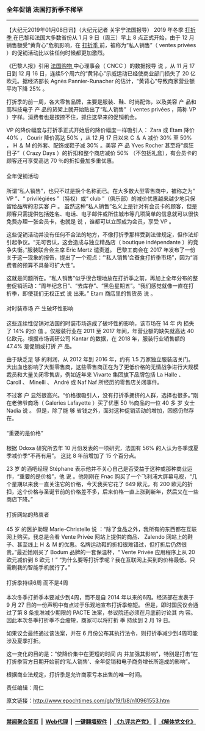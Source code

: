 ### 全年促销 法国打折季不稀罕
------------------------

<p>
 【大纪元2019年01月08日讯】（大纪元记者
 <span style="font-weight: 400;">
  关宇宁法国报导）
 </span>
 <span style="font-weight: 400;">
  2019
 </span>
 <span style="font-weight: 400;">
  年冬季
  <a href="http://www.epochtimes.com/gb/tag/%E6%89%93%E6%8A%98%E5%AD%A3.html">
   打折季
  </a>
  在巴黎和法国大多数省份从
 </span>
 <span style="font-weight: 400;">
  1
 </span>
 <span style="font-weight: 400;">
  月
 </span>
 <span style="font-weight: 400;">
  9
 </span>
 <span style="font-weight: 400;">
  日（周三）早上
 </span>
 <span style="font-weight: 400;">
  8
 </span>
 <span style="font-weight: 400;">
  点正式开始，由于
 </span>
 <span style="font-weight: 400;">
  12
 </span>
 <span style="font-weight: 400;">
  月销售额受“黄背心”危机影响，在
  <a href="http://www.epochtimes.com/gb/tag/%E6%89%93%E6%8A%98%E5%AD%A3.html">
   打折季
  </a>
  前，被称为“私人销售”（
 </span>
 <span style="font-weight: 400;">
  ventes privées
 </span>
 <span style="font-weight: 400;">
  ）的促销活动比以往任何时候都更加激烈。
 </span>
</p>
<p>
 <span style="font-weight: 400;">
  《巴黎人报》引用
  <a href="http://www.epochtimes.com/gb/tag/%E6%B3%95%E5%9B%BD%E8%B4%AD%E7%89%A9.html">
   法国购物
  </a>
  中心理事会（
 </span>
 <span style="font-weight: 400;">
  CNCC
 </span>
 <span style="font-weight: 400;">
  ）的数据报导
 </span>
 <span style="font-weight: 400;">
  说
 </span>
 <span style="font-weight: 400;">
  ，从
 </span>
 <span style="font-weight: 400;">
  11
 </span>
 <span style="font-weight: 400;">
  月
 </span>
 <span style="font-weight: 400;">
  17
 </span>
 <span style="font-weight: 400;">
  日到
 </span>
 <span style="font-weight: 400;">
  12
 </span>
 <span style="font-weight: 400;">
  月
 </span>
 <span style="font-weight: 400;">
  16
 </span>
 <span style="font-weight: 400;">
  日，连续5个周六的“黄背心”示威运动已经使商业部门损失了
 </span>
 <span style="font-weight: 400;">
  20
 </span>
 <span style="font-weight: 400;">
  亿欧元。据经济部长
 </span>
 <span style="font-weight: 400;">
  Agnès Pannier-Runacher
 </span>
 <span style="font-weight: 400;">
  的估计，“黄背心”导致商家营业额平均下降
 </span>
 <span style="font-weight: 400;">
  25%
 </span>
 <span style="font-weight: 400;">
  。
 </span>
</p>
<p>
 <span style="font-weight: 400;">
  打折季的前一周，各大零售品牌，主要是服装、鞋、时尚配饰，以及美容
 </span>
 <span style="font-weight: 400;">
  产
 </span>
 <span style="font-weight: 400;">
  品和高科技电子
 </span>
 <span style="font-weight: 400;">
  产
 </span>
 <span style="font-weight: 400;">
  品的货架上就开始贴出了“私人销售”（
 </span>
 <span style="font-weight: 400;">
  ventes privées
 </span>
 <span style="font-weight: 400;">
  ，简称
 </span>
 <span style="font-weight: 400;">
  VP
 </span>
 <span style="font-weight: 400;">
  ）字样。消费者也是按捺不住，抓住这早来的促销机会。
 </span>
</p>
<p>
 <span style="font-weight: 400;">
  VP
 </span>
 <span style="font-weight: 400;">
  的降价幅度与打折季正式开始后的降价幅度一样吸引人：
 </span>
 <span style="font-weight: 400;">
  Zara
 </span>
 <span style="font-weight: 400;">
  或
 </span>
 <span style="font-weight: 400;">
  Etam
 </span>
 <span style="font-weight: 400;">
  降价
 </span>
 <span style="font-weight: 400;">
  40%
 </span>
 <span style="font-weight: 400;">
  ，
 </span>
 <span style="font-weight: 400;">
  Courir
 </span>
 <span style="font-weight: 400;">
  降价高达
 </span>
 <span style="font-weight: 400;">
  50%
 </span>
 <span style="font-weight: 400;">
  ，从
 </span>
 <span style="font-weight: 400;">
  12
 </span>
 <span style="font-weight: 400;">
  月
 </span>
 <span style="font-weight: 400;">
  17
 </span>
 <span style="font-weight: 400;">
  日以来
 </span>
 <span style="font-weight: 400;">
  C
 </span>
 <span style="font-weight: 400;">
  ＆
 </span>
 <span style="font-weight: 400;">
  A
 </span>
 <span style="font-weight: 400;">
  减价
 </span>
 <span style="font-weight: 400;">
  30%
 </span>
 <span style="font-weight: 400;">
  至
 </span>
 <span style="font-weight: 400;">
  50%
 </span>
 <span style="font-weight: 400;">
  ，
 </span>
 <span style="font-weight: 400;">
  H
 </span>
 <span style="font-weight: 400;">
  ＆
 </span>
 <span style="font-weight: 400;">
  M
 </span>
 <span style="font-weight: 400;">
  的外套、配饰或鞋子减
 </span>
 <span style="font-weight: 400;">
  30%
 </span>
 <span style="font-weight: 400;">
  。美容
 </span>
 <span style="font-weight: 400;">
  产
 </span>
 <span style="font-weight: 400;">
  品
 </span>
 <span style="font-weight: 400;">
  Yves Rocher
 </span>
 <span style="font-weight: 400;">
  甚至将“疯狂日子”（
 </span>
 <span style="font-weight: 400;">
  Crazy Days
 </span>
 <span style="font-weight: 400;">
  ）的折扣和整个商店减价
 </span>
 <span style="font-weight: 400;">
  50%
 </span>
 <span style="font-weight: 400;">
  （不包括礼盒），有会员卡的顾客还可享受高达
 </span>
 <span style="font-weight: 400;">
  70
 </span>
 <span style="font-weight: 400;">
  ％的折扣叠加多重优惠。
 </span>
</p>
<h4>
 <span style="font-weight: 400;">
  全年促销活动
 </span>
</h4>
<p>
 <span style="font-weight: 400;">
  所谓“私人销售”，也只不过是换个名称而已。在大多数大型零售商中，被称之为“
 </span>
 <span style="font-weight: 400;">
  VP
 </span>
 <span style="font-weight: 400;">
  ”、“
 </span>
 <span style="font-weight: 400;">
  privilégiées
 </span>
 <span style="font-weight: 400;">
  ”（特权）或“
 </span>
 <span style="font-weight: 400;">
  club
 </span>
 <span style="font-weight: 400;">
  ”（俱乐部）的减价优惠越来越少地只保留给品牌的忠实客
 </span>
 <span style="font-weight: 400;">
  户
 </span>
 <span style="font-weight: 400;">
  。
 </span>
 <span style="font-weight: 400;">
  虽然这种“私人销售”名义上是针对有会员卡的顾客，但是顾客只需提供包括姓名、电话、电子邮件或所住城市等几项简单的信息就可以很快免费办理一张会员卡，也就是
 </span>
 <span style="font-weight: 400;">
  说
 </span>
 <span style="font-weight: 400;">
  ，谁都可以立即成为会员，享受
 </span>
 <span style="font-weight: 400;">
  VP
 </span>
 <span style="font-weight: 400;">
  。
 </span>
</p>
<p>
 <span style="font-weight: 400;">
  这些促销活动并没有任何不合法的地方，不像打折季那样受到法律规定，但作法却引起争议。“无可否认，这会造成与独立精品店（
 </span>
 <span style="font-weight: 400;">
  boutique indépendante
 </span>
 <span style="font-weight: 400;">
  ）的竞争失衡。”服装联合会主席
 </span>
 <span style="font-weight: 400;">
  Eric Mertz
 </span>
 <span style="font-weight: 400;">
  谴责道。
 </span>
 <span style="font-weight: 400;">
  巴黎工商会在
 </span>
 <span style="font-weight: 400;">
  2017
 </span>
 <span style="font-weight: 400;">
  年发布了一份关于这一现象的报告，提出了一个观点：“‘私人销售’会蚕食打折季市场”，因为“消费者的预算不具备可扩大性”。
 </span>
</p>
<p>
 <span style="font-weight: 400;">
  这就是问题所在。“私人销售”似乎很合理地放在打折季之前，再加上全年分布的整套促销活动：“周年纪念日”、“去库存”、“黑色星期五”。“我们感觉就像一直在打折季，即使我们无权正式
 </span>
 <span style="font-weight: 400;">
  说
 </span>
 <span style="font-weight: 400;">
  出来。”
 </span>
 <span style="font-weight: 400;">
  Etam
 </span>
 <span style="font-weight: 400;">
  商店里的售货员
 </span>
 <span style="font-weight: 400;">
  说
 </span>
 <span style="font-weight: 400;">
  。
 </span>
</p>
<h4>
 <span style="font-weight: 400;">
  对时装市场
 </span>
 <span style="font-weight: 400;">
  产
 </span>
 <span style="font-weight: 400;">
  生破坏性影响
 </span>
</h4>
<p>
 <span style="font-weight: 400;">
  这些连续性促销对法国的时装市场造成了破坏性的影响，该市场在
 </span>
 <span style="font-weight: 400;">
  14
 </span>
 <span style="font-weight: 400;">
  年
 </span>
 <span style="font-weight: 400;">
  内
 </span>
 <span style="font-weight: 400;">
  损失了
 </span>
 <span style="font-weight: 400;">
  14%
 </span>
 <span style="font-weight: 400;">
  的价
 </span>
 <span style="font-weight: 400;">
  值
 </span>
 <span style="font-weight: 400;">
  。仅服装行业在
 </span>
 <span style="font-weight: 400;">
  2011
 </span>
 <span style="font-weight: 400;">
  至
 </span>
 <span style="font-weight: 400;">
  2017
 </span>
 <span style="font-weight: 400;">
  年间，年营业额的缺失就高达
 </span>
 <span style="font-weight: 400;">
  40
 </span>
 <span style="font-weight: 400;">
  亿欧元。根据市场调研公司
 </span>
 <span style="font-weight: 400;">
  Kantar
 </span>
 <span style="font-weight: 400;">
  的数据，在
 </span>
 <span style="font-weight: 400;">
  2018
 </span>
 <span style="font-weight: 400;">
  年，服装行业销售额的
 </span>
 <span style="font-weight: 400;">
  47.4%
 </span>
 <span style="font-weight: 400;">
  是促销或打折
 </span>
 <span style="font-weight: 400;">
  产
 </span>
 <span style="font-weight: 400;">
  品。
 </span>
</p>
<p>
 <span style="font-weight: 400;">
  由于缺乏足
 </span>
 <span style="font-weight: 400;">
  够
 </span>
 <span style="font-weight: 400;">
  的利润，从
 </span>
 <span style="font-weight: 400;">
  2012
 </span>
 <span style="font-weight: 400;">
  年到
 </span>
 <span style="font-weight: 400;">
  2016
 </span>
 <span style="font-weight: 400;">
  年，约有
 </span>
 <span style="font-weight: 400;">
  1.5
 </span>
 <span style="font-weight: 400;">
  万家独立服装店关门。大出血也影响了大型零售商，这些零售商正在为了更低价格的无情战争进行大规模裁员和大量关闭零售店，例如近年来
 </span>
 <span style="font-weight: 400;">
  Vivarte
 </span>
 <span style="font-weight: 400;">
  集团旗下品牌包括
 </span>
 <span style="font-weight: 400;">
  La Halle
 </span>
 <span style="font-weight: 400;">
  、
 </span>
 <span style="font-weight: 400;">
  Caroll
 </span>
 <span style="font-weight: 400;">
  、
 </span>
 <span style="font-weight: 400;">
  Minelli
 </span>
 <span style="font-weight: 400;">
  、
 </span>
 <span style="font-weight: 400;">
  André
 </span>
 <span style="font-weight: 400;">
  或
 </span>
 <span style="font-weight: 400;">
  Naf Naf
 </span>
 <span style="font-weight: 400;">
  所经历的零售店关闭事件。
 </span>
</p>
<p>
 <span style="font-weight: 400;">
  不过客
 </span>
 <span style="font-weight: 400;">
  户
 </span>
 <span style="font-weight: 400;">
  显然很高兴。“价格很吸引人，没有打折季拥挤的人群，选择也很多。”刚在老佛爷商场（
 </span>
 <span style="font-weight: 400;">
  Galeries Lafayette
 </span>
 <span style="font-weight: 400;">
  ）买了优惠
 </span>
 <span style="font-weight: 400;">
  50
 </span>
 <span style="font-weight: 400;">
  ％商品的一位
 </span>
 <span style="font-weight: 400;">
  40
 </span>
 <span style="font-weight: 400;">
  多
 </span>
 <span style="font-weight: 400;">
  岁
 </span>
 <span style="font-weight: 400;">
  女士
 </span>
 <span style="font-weight: 400;">
  Nadia
 </span>
 <span style="font-weight: 400;">
  说
 </span>
 <span style="font-weight: 400;">
  。
 </span>
 <span style="font-weight: 400;">
  但是，除了能
 </span>
 <span style="font-weight: 400;">
  够
 </span>
 <span style="font-weight: 400;">
  省钱之外，面对这种促销活动的增加，困惑仍然存在。
 </span>
</p>
<h4>
 <span style="font-weight: 400;">
  “重要的是价格”
 </span>
</h4>
<p>
 <span style="font-weight: 400;">
  根据
 </span>
 <span style="font-weight: 400;">
  Odoxa
 </span>
 <span style="font-weight: 400;">
  研究所去年
 </span>
 <span style="font-weight: 400;">
  10
 </span>
 <span style="font-weight: 400;">
  月份发表的一项研究，法国有
 </span>
 <span style="font-weight: 400;">
  56%
 </span>
 <span style="font-weight: 400;">
  的人认为冬季或夏季减价季“不再有用”。
 </span>
 <span style="font-weight: 400;">
  这比
 </span>
 <span style="font-weight: 400;">
  8
 </span>
 <span style="font-weight: 400;">
  年前增加了
 </span>
 <span style="font-weight: 400;">
  15
 </span>
 <span style="font-weight: 400;">
  个百分点。
 </span>
</p>
<p>
 <span style="font-weight: 400;">
  23
 </span>
 <span style="font-weight: 400;">
  岁
 </span>
 <span style="font-weight: 400;">
  的酒吧经理
 </span>
 <span style="font-weight: 400;">
  Stéphane
 </span>
 <span style="font-weight: 400;">
  表示他并不关心自己是否受益于这种或那种商业运作，“重要的是价格”，他
 </span>
 <span style="font-weight: 400;">
  说
 </span>
 <span style="font-weight: 400;">
  。他刚刚在
 </span>
 <span style="font-weight: 400;">
  Fnac
 </span>
 <span style="font-weight: 400;">
  购买了一个飞利浦大屏幕电视，“几个星期以来我一直关注它的价格，今天我买它花了
 </span>
 <span style="font-weight: 400;">
  649
 </span>
 <span style="font-weight: 400;">
  欧元，有
 </span>
 <span style="font-weight: 400;">
  200
 </span>
 <span style="font-weight: 400;">
  欧元的折扣，这个价格与圣诞节前的价格差不多，后来价格一直上涨到新年，然后又在一些商店下降。”
 </span>
</p>
<h4>
 <span style="font-weight: 400;">
  打折网站的热衷者
 </span>
</h4>
<p>
 <span style="font-weight: 400;">
  45
 </span>
 <span style="font-weight: 400;">
  岁
 </span>
 <span style="font-weight: 400;">
  的医护助理
 </span>
 <span style="font-weight: 400;">
  Marie-Christelle
 </span>
 <span style="font-weight: 400;">
  说
 </span>
 <span style="font-weight: 400;">
  ：“除了食品之外，我所有的东西都在互联网上购买。我总是会看
 </span>
 <span style="font-weight: 400;">
  Vente Privée
 </span>
 <span style="font-weight: 400;">
  网站上提供的商品、
 </span>
 <span style="font-weight: 400;">
  Zalendo
 </span>
 <span style="font-weight: 400;">
  网站上的鞋子、甚至线上
 </span>
 <span style="font-weight: 400;">
  H
 </span>
 <span style="font-weight: 400;">
  ＆
 </span>
 <span style="font-weight: 400;">
  M
 </span>
 <span style="font-weight: 400;">
  的优惠。名牌运动鞋的折扣很难错过，但打折后仍然很贵。”最近她刚买了
 </span>
 <span style="font-weight: 400;">
  Bodum
 </span>
 <span style="font-weight: 400;">
  品牌的一套保温杯，“
 </span>
 <span style="font-weight: 400;">
  Vente Privée
 </span>
 <span style="font-weight: 400;">
  应用程序上从
 </span>
 <span style="font-weight: 400;">
  20
 </span>
 <span style="font-weight: 400;">
  欧元减价到
 </span>
 <span style="font-weight: 400;">
  8
 </span>
 <span style="font-weight: 400;">
  欧元！”
 </span>
 <span style="font-weight: 400;">
  “为什么要等打折季呢？我在互联网上买到的价格最低。只需刷我的智能手机就行了。”
 </span>
</p>
<h4>
 <span style="font-weight: 400;">
  打折季持续6周 而不是4周
 </span>
</h4>
<p>
 <span style="font-weight: 400;">
  本次冬季打折季本要减少到4周，而不是自
 </span>
 <span style="font-weight: 400;">
  2014
 </span>
 <span style="font-weight: 400;">
  年以来的6周。经济部在发表于
 </span>
 <span style="font-weight: 400;">
  9
 </span>
 <span style="font-weight: 400;">
  月
 </span>
 <span style="font-weight: 400;">
  27
 </span>
 <span style="font-weight: 400;">
  日的一份声明中有点过于乐观地宣布打折季缩短。
 </span>
 <span style="font-weight: 400;">
  但是，即时国民议会通过了第
 </span>
 <span style="font-weight: 400;">
  8
 </span>
 <span style="font-weight: 400;">
  条批准减少期限的
 </span>
 <span style="font-weight: 400;">
  PACTE
 </span>
 <span style="font-weight: 400;">
  法案，参议院还必须在月底前讨论其
 </span>
 <span style="font-weight: 400;">
  内
 </span>
 <span style="font-weight: 400;">
  容。因此本次冬季打折季不会缩短，商家可以将打折
 </span>
 <span style="font-weight: 400;">
  季
 </span>
 <span style="font-weight: 400;">
  持续到
 </span>
 <span style="font-weight: 400;">
  2
 </span>
 <span style="font-weight: 400;">
  月
 </span>
 <span style="font-weight: 400;">
  19
 </span>
 <span style="font-weight: 400;">
  日。
 </span>
</p>
<p>
 <span style="font-weight: 400;">
  如果议会最终通过该法案，并在
 </span>
 <span style="font-weight: 400;">
  6
 </span>
 <span style="font-weight: 400;">
  月份公布其执行法令，则打折季减少到4周可能涉及夏季打折。
 </span>
</p>
<p>
 <span style="font-weight: 400;">
  这一变化的目的是：“使降价集中在更短的时间
 </span>
 <span style="font-weight: 400;">
  内
 </span>
 <span style="font-weight: 400;">
  并加强其影响”，特别是打击“在打折季官方日期开始前的‘私人销售’、全年促销和电子商务增长所造成的影响”。
 </span>
</p>
<p>
 <span style="font-weight: 400;">
  根据商业法规定，打折季是允许商家亏本出售的唯一时间。
 </span>
</p>
<p>
 责任编辑：周仁
</p>

原文链接：http://www.epochtimes.com/gb/19/1/8/n10961553.htm


------------------------
#### [禁闻聚合首页](https://github.com/gfw-breaker/banned-news/blob/master/README.md) &nbsp;|&nbsp; [Web代理](https://github.com/gfw-breaker/open-proxy/blob/master/README.md) &nbsp;|&nbsp; [一键翻墙软件](https://github.com/gfw-breaker/nogfw/blob/master/README.md) &nbsp;|&nbsp; [《九评共产党》](https://github.com/gfw-breaker/9ping.md/blob/master/README.md#九评之一评共产党是什么) &nbsp;|&nbsp; [《解体党文化》](https://github.com/gfw-breaker/jtdwh.md/blob/master/README.md#绪论)
